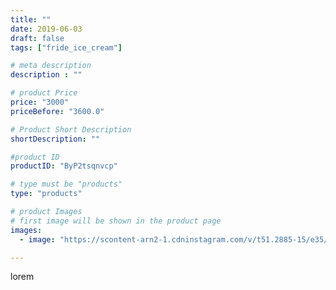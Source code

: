 ```yaml
---
title: ""
date: 2019-06-03
draft: false
tags: ["fride_ice_cream"]

# meta description
description : ""

# product Price
price: "3000"
priceBefore: "3600.0"

# Product Short Description
shortDescription: ""

#product ID
productID: "ByP2tsqnvcp"

# type must be "products"
type: "products"

# product Images
# first image will be shown in the product page
images:
  - image: "https://scontent-arn2-1.cdninstagram.com/v/t51.2885-15/e35/60824755_2820209814686689_622053733973652410_n.jpg?se=7&tp=1&_nc_ht=scontent-arn2-1.cdninstagram.com&_nc_cat=101&_nc_ohc=o4-gJVBAE8sAX-MXzHA&ccb=7-4&oh=c80f8fdf802af651c75a3cccc429ee07&oe=60827021&ig_cache_key=MjA1ODEwNDE4OTU3OTM2MDA0MQ%3D%3D.2-ccb7-4"

---
```

lorem
